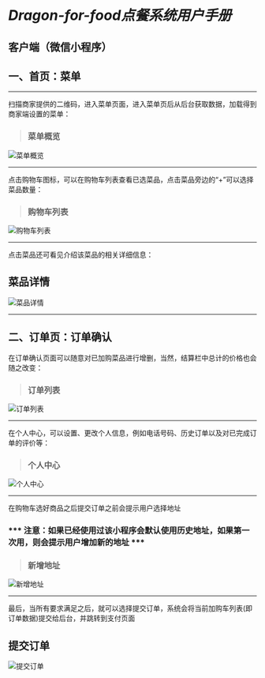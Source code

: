 # ***Dragon-for-food点餐系统用户手册***

## 客户端（微信小程序）

## 一、首页：菜单
* * *
扫描商家提供的二维码，进入菜单页面，进入菜单页后从后台获取数据，加载得到商家端设置的菜单：
> ### 菜单概览

![菜单概览](https://github.com/uml163/UML/blob/master/pictures/images/UI%20Design%20images/菜单概览.png)
- - -
点击购物车图标，可以在购物车列表查看已选菜品，点击菜品旁边的“+”可以选择菜品数量：
> ### 购物车列表

![购物车列表](https://github.com/uml163/UML/blob/master/pictures/images/UI%20Design%20images/购物车列表.png)
- - -
点击菜品还可看见介绍该菜品的相关详细信息：
## 菜品详情

![菜品详情](https://github.com/uml163/UML/blob/master/pictures/images/UI%20Design%20images/菜品详情.png)
- - -
## 二、订单页：订单确认

在订单确认页面可以随意对已加购菜品进行增删，当然，结算栏中总计的价格也会随之改变：
> ### 订单列表

![订单列表](https://github.com/uml163/UML/blob/master/pictures/images/UI%20Design%20images/订单列表.png)
_ _ _

在个人中心，可以设置、更改个人信息，例如电话号码、历史订单以及对已完成订单的评价等：
> ### 个人中心

![个人中心](https://github.com/uml163/UML/blob/master/pictures/images/UI%20Design%20images/个人中心.png)
_ _ _

在购物车选好商品之后提交订单之前会提示用户选择地址

### *** 注意：如果已经使用过该小程序会默认使用历史地址，如果第一次用，则会提示用户增加新的地址 ***
> ### 新增地址

![新增地址](https://github.com/uml163/UML/blob/master/pictures/images/UI%20Design%20images/选择地址.png)
_ _ _

最后，当所有要求满足之后，就可以选择提交订单，系统会将当前加购车列表(即订单数据)提交给后台，并跳转到支付页面
## 提交订单
![提交订单](https://github.com/uml163/UML/blob/master/pictures/images/UI%20Design%20images/提交订单.png)
